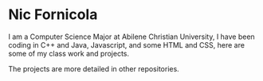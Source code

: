 # Nic Fornicola
I am a Computer Science Major at Abilene Christian University, I have been coding in C++ and Java, Javascript, and some HTML and CSS, here are some of my class work and projects.

The projects are more detailed in other repositories.
